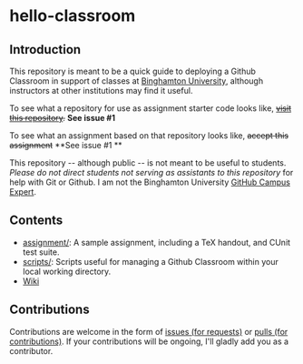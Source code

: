# hello-classroom

## Introduction
This repository is meant to be a quick guide to deploying a Github Classroom in support of classes at [Binghamton University](https://www.binghamton.edu/computer-science/index.html), although instructors at other institutions may find it useful.

To see what a repository for use as assignment starter code looks like, ~~[visit this repository](https://github.com/colematt/classroom-demo-assn).~~ **See issue #1**

To see what an assignment based on that repository looks like, ~~accept this assignment~~ **See issue #1 **

This repository -- although public -- is not meant to be useful to students. _Please do not direct students not serving as assistants to this repository_ for help with Git or Github. I am not the Binghamton University [GitHub Campus Expert](https://githubcampus.expert/).

## Contents

- [assignment/](./assignment/): A sample assignment, including a TeX handout, and CUnit test suite.
- [scripts/](./scripts/): Scripts useful for managing a Github Classroom within your local working directory.
- [Wiki](https://github.com/colematt/classroom-demo/wiki)

## Contributions

Contributions are welcome in the form of [issues (for requests)](https://github.com/colematt/classroom-demo/issues) or [pulls (for contributions)](https://github.com/colematt/classroom-demo/pulls). If your contributions will be ongoing, I'll gladly add you as a contributor.
